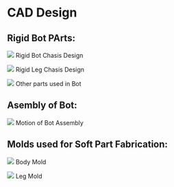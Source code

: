 # CAD Design
## Rigid Bot PArts:
![](/assets/RigidChasis.png)
Rigid Bot Chasis Design

![](/assets/RigidLeg.png)
Rigid Leg Chasis Design

![](/assets/RigidParts.png)
Other parts used in Bot

## Asembly of Bot:
![](/assets/AssemblyMotion.gif)
Motion of Bot Assembly

## Molds used for Soft Part Fabrication:
![](/assets/BodyMold.png)
Body Mold

![](/assets/LegMold.png)
Leg Mold
